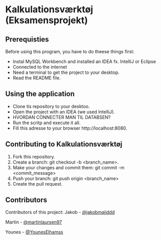 # Kalkulationsværktøj (Eksamensprojekt)


## Prerequisties
Before using this program, you have to do theese things first:
- Instal MySQL Workbench and installed an IDEA fx. IntelliJ or Eclipse
- Connected to the internet
- Need a terminal to get the project to your desktop.
- Read the README file.

## Using the application
- Clone tis repository to your desktoo.
- Open the project with an IDEA (we used IntelliJ).
- HVORDAN CONNECTER MAN TIL DATABSEN? 
- Run the scritp and execute it all.
- Fill this adresse to your browser http://localhost:8080. 

## Contributing to Kalkulationsværktøj
1. Fork this repository.
2. Create a branch: git checkout -b <branch_name>.
3. Make your changes and commit them: git commit -m <commit_message>
4. Push your branch: git push origin <branch_name>
5. Create the pull request.

## Contributors
Contributors of this project:
Jakob - [@jakobmajiddd](https://github.com/jakobmajiddd)

Martin - [@martinlaursen97](https://github.com/martinlaursen97)

Younes - [@YounesElhamss](https://github.com/YounesElhamss)
